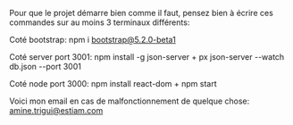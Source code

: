 Pour que le projet démarre bien comme il faut, pensez bien à écrire ces commandes sur au moins 3 terminaux différents:

Coté bootstrap:
npm i bootstrap@5.2.0-beta1

Coté server port 3001:
npm install -g json-server +
px json-server --watch db.json --port 3001

Coté node port 3000:
npm install react-dom +
npm start


Voici mon email en cas de malfonctionnement de quelque chose: amine.trigui@estiam.com
